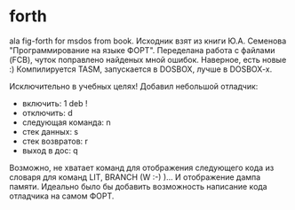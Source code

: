 # forth
ala fig-forth for msdos  from book. 
Исходник взят из книги Ю.А. Семенова "Программирование на языке ФОРТ".
Переделана работа с файлами (FCB), чуток поправлено найденых мной ошибок.
Наверное, есть новые :) Компилируется TASM, запускается в DOSBOX, 
лучше в DOSBOX-x.

Исключительно в учебных целях!
Добавил небольшой отладчик:
- включить: 1 deb !
- отключить: d
- следующая команда: n
- стек данных: s
- стек возвратов: r
- выход в дос: q

Возможно, не хватает команд для отображения следующего кода из словаря для команд LIT, BRANCH (W :-) )... И отображение дампа памяти.
Идеально было бы добавить возможность написание кода отладчика на самом ФОРТ.
